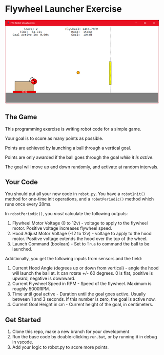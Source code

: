 # Flywheel Launcher Exercise

![screenshot](img/screenshot.png)

## The Game

This programming exercise is writing robot code for a simple game.

Your goal is to score as many points as possible.

Points are achieved by launching a ball through a vertical goal.

Points are only awarded if the ball goes through the goal _while it is active_.

The goal will move up and down randomly, and activate at random intervals.

## Your Code

You should put all your new code in `robot.py`. You have a `robotInit()` method for one-time init operations, and a `robotPeriodic()` method which runs once every 20ms.

In `robotPeriodic()`, you _must_ calculate the following outputs:

1. Flywheel Motor Voltage (0 to 12v) - voltage to apply to the flywheel motor. Positive voltage increases flywheel speed.
2. Hood Adjust Motor Voltage (-12 to 12v) - voltage to apply to the hood motor. Positive voltage extends the hood over the top of the wheel.
3. Launch Command (boolean) - Set to `True` to command the ball to be launched.

Additionally, you get the following inputs from sensors and the field:

1. Current Hood Angle (degrees up or down from vertical) - angle the hood will launch the ball at. It can rotate +/- 60 degrees. 0 is flat, positive is upward, negative is downward.
2. Current Flywheel Speed in RPM - Speed of the flywheel. Maximum is roughly 5000RPM.
3. Time until goal active - Duration until the goal goes active. Usually between 1 and 3 seconds. If this number is zero, the goal is active now.
4. Current Goal Height in cm - Current height of the goal, in centimeters.



## Get Started

1. Clone this repo, make a new branch for your development
2. Run the base code by double-clicking `run.bat`, or by running it in debug in vscode.
3. Add your logic to robot.py to score more points.
